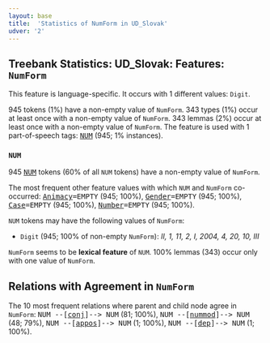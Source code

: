 ```yaml
---
layout: base
title:  'Statistics of NumForm in UD_Slovak'
udver: '2'
---
```


## Treebank Statistics: UD_Slovak: Features: `NumForm`

This feature is language-specific.
It occurs with 1 different values: `Digit`.

945 tokens (1%) have a non-empty value of `NumForm`.
343 types (1%) occur at least once with a non-empty value of `NumForm`.
343 lemmas (2%) occur at least once with a non-empty value of `NumForm`.
The feature is used with 1 part-of-speech tags: <tt><a href="sk-pos-NUM.html">NUM</a></tt> (945; 1% instances).

### `NUM`

945 <tt><a href="sk-pos-NUM.html">NUM</a></tt> tokens (60% of all `NUM` tokens) have a non-empty value of `NumForm`.

The most frequent other feature values with which `NUM` and `NumForm` co-occurred: <tt><a href="sk-feat-Animacy.html">Animacy</a></tt><tt>=EMPTY</tt> (945; 100%), <tt><a href="sk-feat-Gender.html">Gender</a></tt><tt>=EMPTY</tt> (945; 100%), <tt><a href="sk-feat-Case.html">Case</a></tt><tt>=EMPTY</tt> (945; 100%), <tt><a href="sk-feat-Number.html">Number</a></tt><tt>=EMPTY</tt> (945; 100%).

`NUM` tokens may have the following values of `NumForm`:

* `Digit` (945; 100% of non-empty `NumForm`): <em>II, 1, 11, 2, I, 2004, 4, 20, 10, III</em>

`NumForm` seems to be **lexical feature** of `NUM`. 100% lemmas (343) occur only with one value of `NumForm`.

## Relations with Agreement in `NumForm`

The 10 most frequent relations where parent and child node agree in `NumForm`:
<tt>NUM --[<tt><a href="sk-dep-conj.html">conj</a></tt>]--> NUM</tt> (81; 100%),
<tt>NUM --[<tt><a href="sk-dep-nummod.html">nummod</a></tt>]--> NUM</tt> (48; 79%),
<tt>NUM --[<tt><a href="sk-dep-appos.html">appos</a></tt>]--> NUM</tt> (1; 100%),
<tt>NUM --[<tt><a href="sk-dep-dep.html">dep</a></tt>]--> NUM</tt> (1; 100%).

